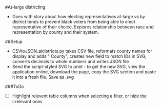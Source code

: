 #At-large districting
- Goes with story about how electing representatives at-large vs by district tends to prevent black voters from being able to elect representative of their choice. Explores relationship between race and representation by county and their system.

##Setup
- CSVtoJSON_aldistricts.py takes CSV file, reformats county names for display and adds " County", creates new field to match IDs in SVG, converts decimals to whole numbers and writes JSON file
- Send the script-styled SVG to print - to get the new SVG, view the application online, download the page, copy the SVG section and paste it into a fresh file. Save as .svg

###ToDo
- [ ] Highlight relevent table columns when selecting a filter, or hide the irrelevant ones


